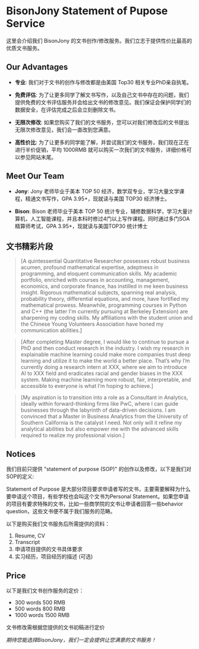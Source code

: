 # BisonJony Statement of Pupose Service

这里会介绍我们 BisonJony 的文书创作/修改服务。我们立志于提供性价比最高的优质文书服务。

## Our Advantages

- **专业**: 我们对于文书的创作与修改都是由美国 Top30 相关专业PhD亲自执笔。

- **免费评估**: 为了让更多同学了解文书写作，以及自己文书中存在的问题，我们提供免费的文书评估服务并会给出文书的修改意见。我们保证会保护同学们的数据安全，在评估完成之后会立刻删除文书。

- **无限次修改**: 如果您购买了我们的文书服务，您可以对我们修改后的文书提出无限次修改意见，我们会一直改到您满意。

- **高性价比**: 为了让更多的同学能了解，并尝试我们的文书服务，我们现在正在进行半价促销，平均 1000RMB 就可以购买一次我们的文书服务，详细价格可以参见网站末尾。

## Meet Our Team

- **Jony**: Jony 老师毕业于美本 TOP 50 经济，数学双专业，学习大量文学课程，精通文书写作​，GPA 3.95+，现就读与美国 TOP30 经济博士。
  
- **Bison**: Bison 老师毕业于美本 TOP 50 统计专业，辅修数据科学，学习大量计算机，人工智能课程，并且本科时修过4门以上写作课程。同时通过多门SOA精算师考试，GPA 3.95+，现就读与美国TOP30 统计博士

## 文书精彩片段

> [A quintessential Quantitative Researcher possesses robust business acumen, profound mathematical expertise, adeptness in programming, and eloquent communication skills. My academic portfolio, enriched with courses in accounting, management, economics, and corporate finance, has instilled in me keen business insight. Rigorous mathematical subjects, spanning real analysis, probability theory, differential equations, and more, have fortified my mathematical prowess. Meanwhile, programming courses in Python and C++ (the latter I'm currently pursuing at Berkeley Extension) are sharpening my coding skills. My affiliations with the student union and the Chinese Young Volunteers Association have honed my communication abilities.]

> [After completing Master degree, I would like to continue to pursue a PhD and then
conduct research in the industry. I wish my research in explainable machine learning
could make more companies trust deep learning and utilize it to make the world a
better place. That’s why I’m currently doing a research intern at XXX, where we aim to introduce AI to XXX field and eradicates racial and
gender biases in the XXX system. Making machine learning more robust, fair,
interpretable, and accessible to everyone is what I’m hoping to achieve.]

> [My aspiration is to transition into a role as a Consultant in Analytics, ideally within forward-thinking firms like PwC, where I can guide businesses through the labyrinth of data-driven decisions. I am convinced that a Master in Business Analytics from the University of Southern California is the catalyst I need. Not only will it refine my analytical abilities but also empower me with the advanced skills required to realize my professional vision.]

## Notices

我们目前只提供 "statement of purpose (SOP)" 的创作以及修改，以下是我们对SOP的定义:

Statement of Purpose 是大部分项目要求申请者写的文书，主要需要解释为什么要申请这个项目，有些学校也会叫这个文书为Personal Statement。如果您申请的项目有要求特殊的文书，比如一些商学院的文书让申请者回答一些behavior question，这些文书便不属于我们服务的范畴。


以下是购买我们文书服务后所需提供的资料：
1. Resume, CV
2. Transcript
3. 申请项目提供的文书具体要求
4. 实习经历，项目经历的描述 (可选)

## Price

以下是我们文书创作服务的定价：
- 300 words 500 RMB
- 500 words 800 RMB
- 1000 words 1500 RMB

文书修改需根据您提供的文书初稿进行定价

*期待您能选择BisonJony，我们一定会提供让您满意的文书服务！*
